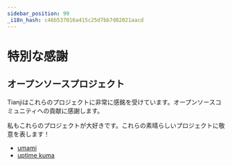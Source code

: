 ```yaml
---
sidebar_position: 99
_i18n_hash: c46b537016a415c25d7bb7d82021aacd
---
```

# 特別な感謝

## オープンソースプロジェクト

Tianjiはこれらのプロジェクトに非常に感銘を受けています。オープンソースコミュニティへの貢献に感謝します。

私もこれらのプロジェクトが大好きです。これらの素晴らしいプロジェクトに敬意を表します！

- [umami](https://github.com/umami-software/umami)
- [uptime kuma](https://github.com/louislam/uptime-kuma)
